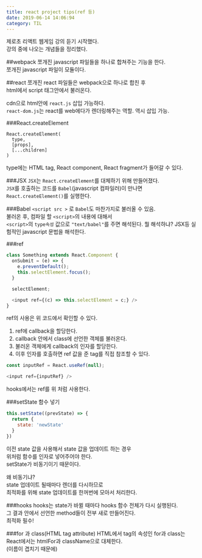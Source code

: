 ```yaml
---
title: react project tips(ref 등)
date: 2019-06-14 14:06:94
category: TIL
---
```


제로초 리액트 웹게임 강의 듣기 시작했다.  
강의 중에 나오는 개념들을 정리했다.  

##webpack
쪼개진 javascript 파일들을 하나로 합쳐주는 기능을 한다.  
쪼개진 javascript 파일이 모듈이다.  

##react 
쪼개진 react 파일들은 webpack으로 하나로 합친 후  
html에서 script 태그안에서 불러온다.  
  
cdn으로 html안에 `react.js` 삽입 가능하다.  
`react-dom.js`는 react를 web에다가 렌더링해주는 역할. 역시 삽입 가능.  

###React.createElement

```js{2}
React.createElement(
  type,
  [props],
  [...children]
)
```

type에는 HTML tag, React component, React fragment가 들어갈 수 있다.  

###JSX
`JSX`는 `React.createElement`를 대체하기 위해 만들어졌다.  
`JSX`를 호출하는 코드를 `Babel`(javascript 컴파일러)이 만나면  
`React.createElement()`를 실행한다.  

###Babel
`<script src >` 로 `Babel`도 마찬가지로 불러올 수 있음.  
불러온 후, 컴파일 할 `<script>`의 내용에 대해서  
 `<script>`의 `type속성` 값으로 `"text/babel"`를 주면 해석된다.
 뭘 해석하냐? JSX등 실험적인 javascript 문법을 해석한다.  
 
###ref

```js
class Something extends React.Component {
  onSubmit = (e) => {
    e.preventDefault();
    this.selectElement.focus();
  }

  selectElement;

  <input ref={(c) => this.selectElement = c;} />
}
```

ref의 사용은 위 코드에서 확인할 수 있다.  

1. ref에 callback을 할당한다.  
2. callback 안에서 class에 선언한 객체를 불러온다.
3. 불러온 객체에게 callback의 인자를 할당한다.
4. 이후 인자를 호출하면 ref 값을 준 tag를 직접 참조할 수 있다.

```js
const inputRef = React.useRef(null);

<input ref={inputRef} />
```

hooks에서는 ref를 위 처럼 사용한다.  

###setState 함수 넣기

```js
this.setState((prevState) => {
  return {
    state: 'newState'
  }
})
```
  
이전 state 값을 사용해서 state 값을 업데이트 하는 경우  
위처럼 함수를 인자로 넣어주어야 한다.  
setState가 비동기이기 때문이다.  
  
왜 비동기냐?  
state 업데이트 될때마다 렌더를 다시하므로  
최적화를 위해 state 업데이트를 한꺼번에 모아서 처리한다.  


###hooks
hooks는 state가 바뀔 때마다 hooks 함수 전체가 다시 실행된다.  
그 결과 안에서 선언한 method들이 전부 새로 만들어진다.  
최적화 필수!

###for 과 class(HTML tag attribute)
HTML에서 tag의 속성인 for과 class는  
React에서는 htmlFor과 className으로 대체한다.  
(이름이 겹치기 때문에)

